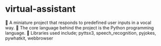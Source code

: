 # virtual-assistant
🚩 A miniature project that responds to predefined user inputs in a vocal way. 
🚩 The core language behind the project is the Python programming language.
🚩 Libraries used include; pyttsx3, speech_recognition, pyjokes, pywhatkit, webbrowser
